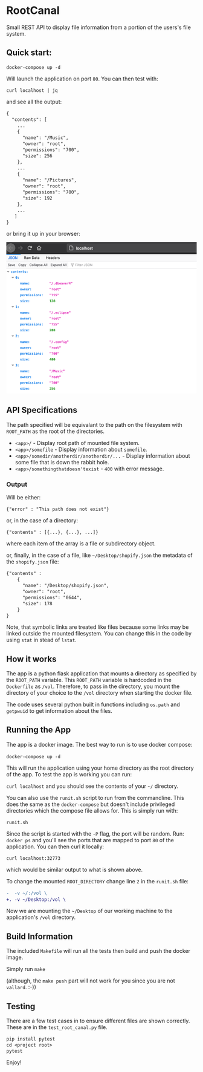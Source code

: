 # RootCanal
Small REST API to display file information from a portion of the users's file system. 

## Quick start: 

```
docker-compose up -d
```
Will launch the application on port `80`.  You can then test with: 

```
curl localhost | jq
```

and see all the output: 

```
{
  "contents": [
  	...
    {
      "name": "/Music",
      "owner": "root",
      "permissions": "700",
      "size": 256
    },
    ...
    {
      "name": "/Pictures",
      "owner": "root",
      "permissions": "700",
      "size": 192
    },
    ...
   ]
}
```


or bring it up in your browser: 

![img](image/ex1.png)

## API Specifications

The path specified will be equivalant to the path on the filesystem with `ROOT_PATH` as the root of the directories. 


* `<app>/` - Display root path of mounted file system. 
* `<app>/somefile` - Display information about `somefile`.
* `<app>/somedir/anotherdir/anotherdir/...` - Display information about some file that is down the rabbit hole. 
* `<app>/somethingthatdoesn'texist` - `400` with error message. 


### Output

Will be either: 

```
{"error" : "This path does not exist"}
```

or, in the case of a directory: 

```
{"contents" : [{...}, {...}, ...]}
```
where each item of the array is a file or subdirectory object. 

or, finally, in the case of a file, like `~/Desktop/shopify.json` the metadata of the `shopify.json` file: 

```
{"contents" : 
	{
      "name": "/Desktop/shopify.json",
      "owner": "root",
      "permissions": "0644",
      "size": 178
	}
}
``` 

Note, that symbolic links are treated like files because some links may be linked outside the mounted filesystem.  You can change this in the code by using `stat` in stead of `lstat`.  

## How it works

The app is a python flask application that mounts a directory as specified by the `ROOT_PATH` variable. This `ROOT_PATH` variable is hardcoded in the `Dockerfile` as `/vol`.  Therefore, to pass in the directory, you mount the directory of your choice to the `/vol` directory when starting the docker file.  

The code uses several python built in functions including `os.path` and `getpwuid` to get information about the files. 
 

## Running the App

The app is a docker image.  The best way to run is to use docker compose: 

`docker-compose up -d`

This will run the application using your home directory as the root directory of the app.  To test the app is working you can run: 

`curl localhost` and you should see the contents of your `~/` directory. 

You can also use the `runit.sh` script to run from the commandline. This does the same as the `docker-compose` but doesn't include privileged directories which the compose file allows for. This is simply run with: 

```
runit.sh
```
Since the script is started with the `-P` flag, the port will be random.  Run: `docker ps` and you'll see the ports that are mapped to port `80` of the application.  You can then curl it locally: 

```
curl localhost:32773
```

which would be similar output to what is shown above. 

To change the mounted `ROOT_DIRECTORY` change line `2` in the `runit.sh` file: 

```diff
-  -v ~/:/vol \
+. -v ~/Desktop:/vol \
```

Now we are mounting the `~/Desktop` of our working machine to the application's `/vol` directory. 


## Build Information

The included `Makefile` will run all the tests then build and push the docker image. 

Simply run `make`

(although, the `make push` part will not work for you since you are not `vallard`. :-))


## Testing

There are a few test cases in to ensure different files are shown correctly.  These are in the `test_root_canal.py` file.  

```
pip install pytest
cd <project root>
pytest
```

Enjoy!
